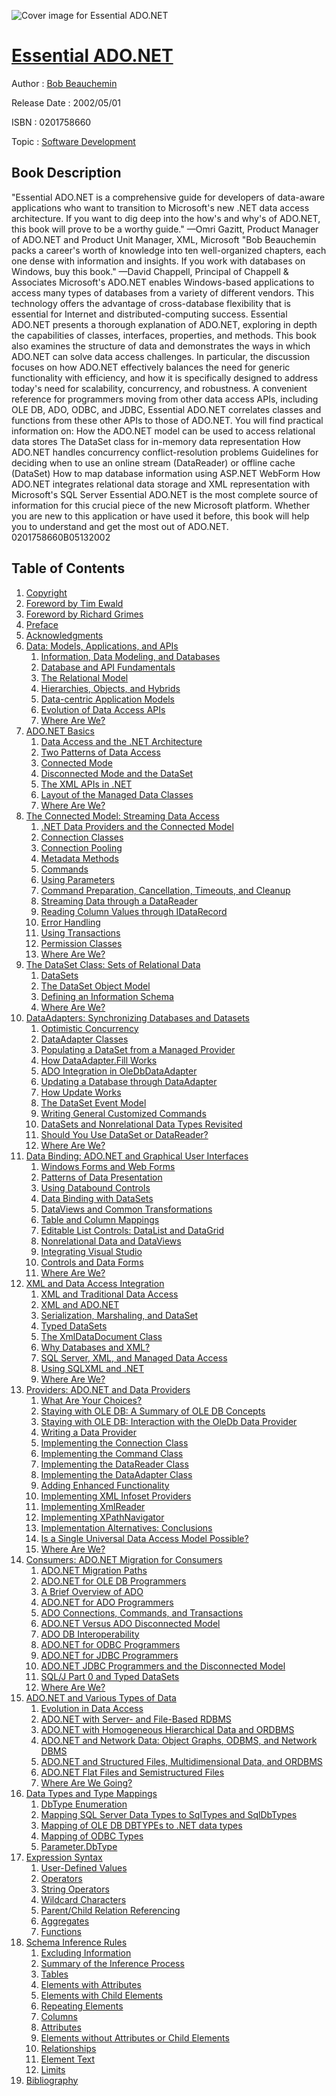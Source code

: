 ![Cover image for Essential ADO.NET](https://imgdetail.ebookreading.net/cover/cover/software_development/EB0201758660.jpg)

[Essential ADO.NET](https://ebookreading.net/view/book/Essential+ADO.NET-EB0201758660_1.html "Essential ADO.NET")
====================================================================================================================

Author : [Bob Beauchemin](https://ebookreading.net/search/author/Bob+Beauchemin)

Release Date : 2002/05/01

ISBN : 0201758660

Topic : [Software Development](https://ebookreading.net/search/category/software-development)

Book Description
-----------------

"Essential ADO.NET is a comprehensive guide for developers of data-aware applications who want to transition to Microsoft's new .NET data access architecture. If you want to dig deep into the how's and why's of ADO.NET, this book will prove to be a worthy guide."
—Omri Gazitt, Product Manager of ADO.NET and Product Unit Manager, XML, Microsoft
"Bob Beauchemin packs a career's worth of knowledge into ten well-organized chapters, each one dense with information and insights. If you work with databases on Windows, buy this book."
—David Chappell, Principal of Chappell &amp; Associates
Microsoft's ADO.NET enables Windows-based applications to access many types of databases from a variety of different vendors. This technology offers the advantage of cross-database flexibility that is essential for Internet and distributed-computing success.
Essential ADO.NET presents a thorough explanation of ADO.NET, exploring in depth the capabilities of classes, interfaces, properties, and methods. This book also examines the structure of data and demonstrates the ways in which ADO.NET can solve data access challenges. In particular, the discussion focuses on how ADO.NET effectively balances the need for generic functionality with efficiency, and how it is specifically designed to address today's need for scalability, concurrency, and robustness. A convenient reference for programmers moving from other data access APIs, including OLE DB, ADO, ODBC, and JDBC, Essential ADO.NET correlates classes and functions from these other APIs to those of ADO.NET.
You will find practical information on:
How the ADO.NET model can be used to access relational data stores
The DataSet class for in-memory data representation
How ADO.NET handles concurrency conflict-resolution problems
Guidelines for deciding when to use an online stream (DataReader) or offline cache (DataSet)
How to map database information using ASP.NET WebForm
How ADO.NET integrates relational data storage and XML representation with Microsoft's SQL Server
Essential ADO.NET is the most complete source of information for this crucial piece of the new Microsoft platform. Whether you are new to this application or have used it before, this book will help you to understand and get the most out of ADO.NET.
 0201758660B05132002
              
Table of Contents
-----------------

1. [Copyright](https://ebookreading.net/view/book/Essential+ADO.NET-EB0201758660_1.html)
1. [Foreword by Tim Ewald](https://ebookreading.net/view/book/Essential+ADO.NET-EB0201758660_2.html)
1. [Foreword by Richard Grimes](https://ebookreading.net/view/book/Essential+ADO.NET-EB0201758660_3.html)
1. [Preface](https://ebookreading.net/view/book/Essential+ADO.NET-EB0201758660_4.html)
1. [Acknowledgments](https://ebookreading.net/view/book/Essential+ADO.NET-EB0201758660_5.html)
1. [Data: Models, Applications, and APIs](https://ebookreading.net/view/book/Essential+ADO.NET-EB0201758660_6.html)
    1. [Information, Data Modeling, and Databases](https://ebookreading.net/view/book/Essential+ADO.NET-EB0201758660_7.html)
    1. [Database and API Fundamentals](https://ebookreading.net/view/book/Essential+ADO.NET-EB0201758660_8.html)
    1. [The Relational Model](https://ebookreading.net/view/book/Essential+ADO.NET-EB0201758660_9.html)
    1. [Hierarchies, Objects, and Hybrids](https://ebookreading.net/view/book/Essential+ADO.NET-EB0201758660_10.html)
    1. [Data-centric Application Models](https://ebookreading.net/view/book/Essential+ADO.NET-EB0201758660_11.html)
    1. [Evolution of Data Access APIs](https://ebookreading.net/view/book/Essential+ADO.NET-EB0201758660_12.html)
    1. [Where Are We?](https://ebookreading.net/view/book/Essential+ADO.NET-EB0201758660_13.html)
1. [ADO.NET Basics](https://ebookreading.net/view/book/Essential+ADO.NET-EB0201758660_14.html)
    1. [Data Access and the .NET Architecture](https://ebookreading.net/view/book/Essential+ADO.NET-EB0201758660_15.html)
    1. [Two Patterns of Data Access](https://ebookreading.net/view/book/Essential+ADO.NET-EB0201758660_16.html)
    1. [Connected Mode](https://ebookreading.net/view/book/Essential+ADO.NET-EB0201758660_17.html)
    1. [Disconnected Mode and the DataSet](https://ebookreading.net/view/book/Essential+ADO.NET-EB0201758660_18.html)
    1. [The XML APIs in .NET](https://ebookreading.net/view/book/Essential+ADO.NET-EB0201758660_19.html)
    1. [Layout of the Managed Data Classes](https://ebookreading.net/view/book/Essential+ADO.NET-EB0201758660_20.html)
    1. [Where Are We?](https://ebookreading.net/view/book/Essential+ADO.NET-EB0201758660_21.html)
1. [The Connected Model: Streaming Data Access](https://ebookreading.net/view/book/Essential+ADO.NET-EB0201758660_22.html)
    1. [.NET Data Providers and the Connected Model](https://ebookreading.net/view/book/Essential+ADO.NET-EB0201758660_23.html)
    1. [Connection Classes](https://ebookreading.net/view/book/Essential+ADO.NET-EB0201758660_24.html)
    1. [Connection Pooling](https://ebookreading.net/view/book/Essential+ADO.NET-EB0201758660_25.html)
    1. [Metadata Methods](https://ebookreading.net/view/book/Essential+ADO.NET-EB0201758660_26.html)
    1. [Commands](https://ebookreading.net/view/book/Essential+ADO.NET-EB0201758660_27.html)
    1. [Using Parameters](https://ebookreading.net/view/book/Essential+ADO.NET-EB0201758660_28.html)
    1. [Command Preparation, Cancellation, Timeouts, and Cleanup](https://ebookreading.net/view/book/Essential+ADO.NET-EB0201758660_29.html)
    1. [Streaming Data through a DataReader](https://ebookreading.net/view/book/Essential+ADO.NET-EB0201758660_30.html)
    1. [Reading Column Values through IDataRecord](https://ebookreading.net/view/book/Essential+ADO.NET-EB0201758660_31.html)
    1. [Error Handling](https://ebookreading.net/view/book/Essential+ADO.NET-EB0201758660_32.html)
    1. [Using Transactions](https://ebookreading.net/view/book/Essential+ADO.NET-EB0201758660_33.html)
    1. [Permission Classes](https://ebookreading.net/view/book/Essential+ADO.NET-EB0201758660_34.html)
    1. [Where Are We?](https://ebookreading.net/view/book/Essential+ADO.NET-EB0201758660_35.html)
1. [The DataSet Class: Sets of Relational Data](https://ebookreading.net/view/book/Essential+ADO.NET-EB0201758660_36.html)
    1. [DataSets](https://ebookreading.net/view/book/Essential+ADO.NET-EB0201758660_37.html)
    1. [The DataSet Object Model](https://ebookreading.net/view/book/Essential+ADO.NET-EB0201758660_38.html)
    1. [Defining an Information Schema](https://ebookreading.net/view/book/Essential+ADO.NET-EB0201758660_39.html)
    1. [Where Are We?](https://ebookreading.net/view/book/Essential+ADO.NET-EB0201758660_40.html)
1. [DataAdapters: Synchronizing Databases and Datasets](https://ebookreading.net/view/book/Essential+ADO.NET-EB0201758660_41.html)
    1. [Optimistic Concurrency](https://ebookreading.net/view/book/Essential+ADO.NET-EB0201758660_42.html)
    1. [DataAdapter Classes](https://ebookreading.net/view/book/Essential+ADO.NET-EB0201758660_43.html)
    1. [Populating a DataSet from a Managed Provider](https://ebookreading.net/view/book/Essential+ADO.NET-EB0201758660_44.html)
    1. [How DataAdapter.Fill Works](https://ebookreading.net/view/book/Essential+ADO.NET-EB0201758660_45.html)
    1. [ADO Integration in OleDbDataAdapter](https://ebookreading.net/view/book/Essential+ADO.NET-EB0201758660_46.html)
    1. [Updating a Database through DataAdapter](https://ebookreading.net/view/book/Essential+ADO.NET-EB0201758660_47.html)
    1. [How Update Works](https://ebookreading.net/view/book/Essential+ADO.NET-EB0201758660_48.html)
    1. [The DataSet Event Model](https://ebookreading.net/view/book/Essential+ADO.NET-EB0201758660_49.html)
    1. [Writing General Customized Commands](https://ebookreading.net/view/book/Essential+ADO.NET-EB0201758660_50.html)
    1. [DataSets and Nonrelational Data Types Revisited](https://ebookreading.net/view/book/Essential+ADO.NET-EB0201758660_51.html)
    1. [Should You Use DataSet or DataReader?](https://ebookreading.net/view/book/Essential+ADO.NET-EB0201758660_52.html)
    1. [Where Are We?](https://ebookreading.net/view/book/Essential+ADO.NET-EB0201758660_53.html)
1. [Data Binding: ADO.NET and Graphical User Interfaces](https://ebookreading.net/view/book/Essential+ADO.NET-EB0201758660_54.html)
    1. [Windows Forms and Web Forms](https://ebookreading.net/view/book/Essential+ADO.NET-EB0201758660_55.html)
    1. [Patterns of Data Presentation](https://ebookreading.net/view/book/Essential+ADO.NET-EB0201758660_56.html)
    1. [Using Databound Controls](https://ebookreading.net/view/book/Essential+ADO.NET-EB0201758660_57.html)
    1. [Data Binding with DataSets](https://ebookreading.net/view/book/Essential+ADO.NET-EB0201758660_58.html)
    1. [DataViews and Common Transformations](https://ebookreading.net/view/book/Essential+ADO.NET-EB0201758660_59.html)
    1. [Table and Column Mappings](https://ebookreading.net/view/book/Essential+ADO.NET-EB0201758660_60.html)
    1. [Editable List Controls: DataList and DataGrid](https://ebookreading.net/view/book/Essential+ADO.NET-EB0201758660_61.html)
    1. [Nonrelational Data and DataViews](https://ebookreading.net/view/book/Essential+ADO.NET-EB0201758660_62.html)
    1. [Integrating Visual Studio](https://ebookreading.net/view/book/Essential+ADO.NET-EB0201758660_63.html)
    1. [Controls and Data Forms](https://ebookreading.net/view/book/Essential+ADO.NET-EB0201758660_64.html)
    1. [Where Are We?](https://ebookreading.net/view/book/Essential+ADO.NET-EB0201758660_65.html)
1. [XML and Data Access Integration](https://ebookreading.net/view/book/Essential+ADO.NET-EB0201758660_66.html)
    1. [XML and Traditional Data Access](https://ebookreading.net/view/book/Essential+ADO.NET-EB0201758660_67.html)
    1. [XML and ADO.NET](https://ebookreading.net/view/book/Essential+ADO.NET-EB0201758660_68.html)
    1. [Serialization, Marshaling, and DataSet](https://ebookreading.net/view/book/Essential+ADO.NET-EB0201758660_69.html)
    1. [Typed DataSets](https://ebookreading.net/view/book/Essential+ADO.NET-EB0201758660_70.html)
    1. [The XmlDataDocument Class](https://ebookreading.net/view/book/Essential+ADO.NET-EB0201758660_71.html)
    1. [Why Databases and XML?](https://ebookreading.net/view/book/Essential+ADO.NET-EB0201758660_72.html)
    1. [SQL Server, XML, and Managed Data Access](https://ebookreading.net/view/book/Essential+ADO.NET-EB0201758660_73.html)
    1. [Using SQLXML and .NET](https://ebookreading.net/view/book/Essential+ADO.NET-EB0201758660_74.html)
    1. [Where Are We?](https://ebookreading.net/view/book/Essential+ADO.NET-EB0201758660_75.html)
1. [Providers: ADO.NET and Data Providers](https://ebookreading.net/view/book/Essential+ADO.NET-EB0201758660_76.html)
    1. [What Are Your Choices?](https://ebookreading.net/view/book/Essential+ADO.NET-EB0201758660_77.html)
    1. [Staying with OLE DB: A Summary of OLE DB Concepts](https://ebookreading.net/view/book/Essential+ADO.NET-EB0201758660_78.html)
    1. [Staying with OLE DB: Interaction with the OleDb Data Provider](https://ebookreading.net/view/book/Essential+ADO.NET-EB0201758660_79.html)
    1. [Writing a Data Provider](https://ebookreading.net/view/book/Essential+ADO.NET-EB0201758660_80.html)
    1. [Implementing the Connection Class](https://ebookreading.net/view/book/Essential+ADO.NET-EB0201758660_81.html)
    1. [Implementing the Command Class](https://ebookreading.net/view/book/Essential+ADO.NET-EB0201758660_82.html)
    1. [Implementing the DataReader Class](https://ebookreading.net/view/book/Essential+ADO.NET-EB0201758660_83.html)
    1. [Implementing the DataAdapter Class](https://ebookreading.net/view/book/Essential+ADO.NET-EB0201758660_84.html)
    1. [Adding Enhanced Functionality](https://ebookreading.net/view/book/Essential+ADO.NET-EB0201758660_85.html)
    1. [Implementing XML Infoset Providers](https://ebookreading.net/view/book/Essential+ADO.NET-EB0201758660_86.html)
    1. [Implementing XmlReader](https://ebookreading.net/view/book/Essential+ADO.NET-EB0201758660_87.html)
    1. [Implementing XPathNavigator](https://ebookreading.net/view/book/Essential+ADO.NET-EB0201758660_88.html)
    1. [Implementation Alternatives: Conclusions](https://ebookreading.net/view/book/Essential+ADO.NET-EB0201758660_89.html)
    1. [Is a Single Universal Data Access Model Possible?](https://ebookreading.net/view/book/Essential+ADO.NET-EB0201758660_90.html)
    1. [Where Are We?](https://ebookreading.net/view/book/Essential+ADO.NET-EB0201758660_91.html)
1. [Consumers: ADO.NET Migration for Consumers](https://ebookreading.net/view/book/Essential+ADO.NET-EB0201758660_92.html)
    1. [ADO.NET Migration Paths](https://ebookreading.net/view/book/Essential+ADO.NET-EB0201758660_93.html)
    1. [ADO.NET for OLE DB Programmers](https://ebookreading.net/view/book/Essential+ADO.NET-EB0201758660_94.html)
    1. [A Brief Overview of ADO](https://ebookreading.net/view/book/Essential+ADO.NET-EB0201758660_95.html)
    1. [ADO.NET for ADO Programmers](https://ebookreading.net/view/book/Essential+ADO.NET-EB0201758660_96.html)
    1. [ADO Connections, Commands, and Transactions](https://ebookreading.net/view/book/Essential+ADO.NET-EB0201758660_97.html)
    1. [ADO.NET Versus ADO Disconnected Model](https://ebookreading.net/view/book/Essential+ADO.NET-EB0201758660_98.html)
    1. [ADO DB Interoperability](https://ebookreading.net/view/book/Essential+ADO.NET-EB0201758660_99.html)
    1. [ADO.NET for ODBC Programmers](https://ebookreading.net/view/book/Essential+ADO.NET-EB0201758660_100.html)
    1. [ADO.NET for JDBC Programmers](https://ebookreading.net/view/book/Essential+ADO.NET-EB0201758660_101.html)
    1. [ADO.NET JDBC Programmers and the Disconnected Model](https://ebookreading.net/view/book/Essential+ADO.NET-EB0201758660_102.html)
    1. [SQL/J Part 0 and Typed DataSets](https://ebookreading.net/view/book/Essential+ADO.NET-EB0201758660_103.html)
    1. [Where Are We?](https://ebookreading.net/view/book/Essential+ADO.NET-EB0201758660_104.html)
1. [ADO.NET and Various Types of Data](https://ebookreading.net/view/book/Essential+ADO.NET-EB0201758660_105.html)
    1. [Evolution in Data Access](https://ebookreading.net/view/book/Essential+ADO.NET-EB0201758660_106.html)
    1. [ADO.NET with Server- and File-Based RDBMS](https://ebookreading.net/view/book/Essential+ADO.NET-EB0201758660_107.html)
    1. [ADO.NET with Homogeneous Hierarchical Data and ORDBMS](https://ebookreading.net/view/book/Essential+ADO.NET-EB0201758660_108.html)
    1. [ADO.NET and Network Data: Object Graphs, ODBMS, and Network DBMS](https://ebookreading.net/view/book/Essential+ADO.NET-EB0201758660_109.html)
    1. [ADO.NET and Structured Files, Multidimensional Data, and ORDBMS](https://ebookreading.net/view/book/Essential+ADO.NET-EB0201758660_110.html)
    1. [ADO.NET Flat Files and Semistructured Files](https://ebookreading.net/view/book/Essential+ADO.NET-EB0201758660_111.html)
    1. [Where Are We Going?](https://ebookreading.net/view/book/Essential+ADO.NET-EB0201758660_112.html)
1. [Data Types and Type Mappings](https://ebookreading.net/view/book/Essential+ADO.NET-EB0201758660_113.html)
    1. [DbType Enumeration](https://ebookreading.net/view/book/Essential+ADO.NET-EB0201758660_114.html)
    1. [Mapping SQL Server Data Types to SqlTypes and SqlDbTypes](https://ebookreading.net/view/book/Essential+ADO.NET-EB0201758660_115.html)
    1. [Mapping of OLE DB DBTYPEs to .NET data types](https://ebookreading.net/view/book/Essential+ADO.NET-EB0201758660_116.html)
    1. [Mapping of ODBC Types](https://ebookreading.net/view/book/Essential+ADO.NET-EB0201758660_117.html)
    1. [Parameter.DbType](https://ebookreading.net/view/book/Essential+ADO.NET-EB0201758660_118.html)
1. [Expression Syntax](https://ebookreading.net/view/book/Essential+ADO.NET-EB0201758660_119.html)
    1. [User-Defined Values](https://ebookreading.net/view/book/Essential+ADO.NET-EB0201758660_120.html)
    1. [Operators](https://ebookreading.net/view/book/Essential+ADO.NET-EB0201758660_121.html)
    1. [String Operators](https://ebookreading.net/view/book/Essential+ADO.NET-EB0201758660_122.html)
    1. [Wildcard Characters](https://ebookreading.net/view/book/Essential+ADO.NET-EB0201758660_123.html)
    1. [Parent/Child Relation Referencing](https://ebookreading.net/view/book/Essential+ADO.NET-EB0201758660_124.html)
    1. [Aggregates](https://ebookreading.net/view/book/Essential+ADO.NET-EB0201758660_125.html)
    1. [Functions](https://ebookreading.net/view/book/Essential+ADO.NET-EB0201758660_126.html)
1. [Schema Inference Rules](https://ebookreading.net/view/book/Essential+ADO.NET-EB0201758660_127.html)
    1. [Excluding Information](https://ebookreading.net/view/book/Essential+ADO.NET-EB0201758660_128.html)
    1. [Summary of the Inference Process](https://ebookreading.net/view/book/Essential+ADO.NET-EB0201758660_129.html)
    1. [Tables](https://ebookreading.net/view/book/Essential+ADO.NET-EB0201758660_130.html)
    1. [Elements with Attributes](https://ebookreading.net/view/book/Essential+ADO.NET-EB0201758660_131.html)
    1. [Elements with Child Elements](https://ebookreading.net/view/book/Essential+ADO.NET-EB0201758660_132.html)
    1. [Repeating Elements](https://ebookreading.net/view/book/Essential+ADO.NET-EB0201758660_133.html)
    1. [Columns](https://ebookreading.net/view/book/Essential+ADO.NET-EB0201758660_134.html)
    1. [Attributes](https://ebookreading.net/view/book/Essential+ADO.NET-EB0201758660_135.html)
    1. [Elements without Attributes or Child Elements](https://ebookreading.net/view/book/Essential+ADO.NET-EB0201758660_136.html)
    1. [Relationships](https://ebookreading.net/view/book/Essential+ADO.NET-EB0201758660_137.html)
    1. [Element Text](https://ebookreading.net/view/book/Essential+ADO.NET-EB0201758660_138.html)
    1. [Limits](https://ebookreading.net/view/book/Essential+ADO.NET-EB0201758660_139.html)
1. [Bibliography](https://ebookreading.net/view/book/Essential+ADO.NET-EB0201758660_140.html)
